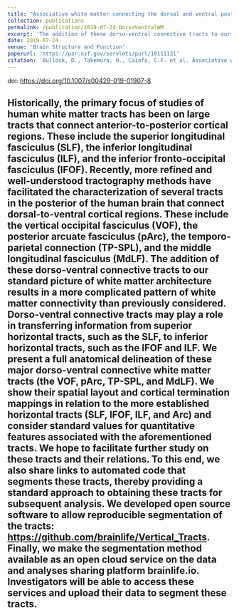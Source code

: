 ```yaml
---
title: "Associative white matter connecting the dorsal and ventral posterior human cortex"
collection: publications
permalink: /publication/2019-07-24-DorsoVentralWM
excerpt: 'The addition of these dorso-ventral connective tracts to our standard picture of white matter architecture results in a more complicated pattern of white matter connectivity than previously considered. <br/><img src="/images/bullock2021_WordCloud.svg">'
date: 2019-07-24
venue: 'Brain Structure and Function'
paperurl: 'https://par.nsf.gov/servlets/purl/10111131'
citation: 'Bullock, D., Takemura, H., Caiafa, C.F. et al. Associative white matter connecting the dorsal and ventral posterior human cortex. <i>Brain Struct Funct</i> 224, 2631–2660 (2019). https://doi.org/10.1007/s00429-019-01907-8'
---
```

doi: https://doi.org/10.1007/s00429-019-01907-8

Historically, the primary focus of studies of human white matter tracts has been on large tracts that connect anterior-to-posterior cortical regions. These include the superior longitudinal fasciculus (SLF), the inferior longitudinal fasciculus (ILF), and the inferior fronto-occipital fasciculus (IFOF). Recently, more refined and well-understood tractography methods have facilitated the characterization of several tracts in the posterior of the human brain that connect dorsal-to-ventral cortical regions. These include the vertical occipital fasciculus (VOF), the posterior arcuate fasciculus (pArc), the temporo-parietal connection (TP-SPL), and the middle longitudinal fasciculus (MdLF). The addition of these dorso-ventral connective tracts to our standard picture of white matter architecture results in a more complicated pattern of white matter connectivity than previously considered. Dorso-ventral connective tracts may play a role in transferring information from superior horizontal tracts, such as the SLF, to inferior horizontal tracts, such as the IFOF and ILF. We present a full anatomical delineation of these major dorso-ventral connective white matter tracts (the VOF, pArc, TP-SPL, and MdLF). We show their spatial layout and cortical termination mappings in relation to the more established horizontal tracts (SLF, IFOF, ILF, and Arc) and consider standard values for quantitative features associated with the aforementioned tracts. We hope to facilitate further study on these tracts and their relations. To this end, we also share links to automated code that segments these tracts, thereby providing a standard approach to obtaining these tracts for subsequent analysis. We developed open source software to allow reproducible segmentation of the tracts: https://github.com/brainlife/Vertical_Tracts. Finally, we make the segmentation method available as an open cloud service on the data and analyses sharing platform brainlife.io. Investigators will be able to access these services and upload their data to segment these tracts.
---


